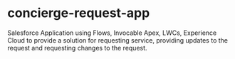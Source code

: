 # concierge-request-app
Salesforce Application using Flows, Invocable Apex, LWCs, Experience Cloud to provide a solution for requesting service, providing updates to the request and requesting changes to the request.
